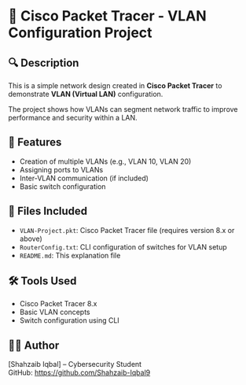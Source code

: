 # 📡 Cisco Packet Tracer - VLAN Configuration Project

## 🔍 Description
This is a simple network design created in **Cisco Packet Tracer** to demonstrate **VLAN (Virtual LAN)** configuration.

The project shows how VLANs can segment network traffic to improve performance and security within a LAN.

## 🧱 Features
- Creation of multiple VLANs (e.g., VLAN 10, VLAN 20)
- Assigning ports to VLANs
- Inter-VLAN communication (if included)
- Basic switch configuration

## 📂 Files Included
- `VLAN-Project.pkt`: Cisco Packet Tracer file (requires version 8.x or above)
- `RouterConfig.txt`: CLI configuration of switches for VLAN setup
- `README.md`: This explanation file

## 🛠️ Tools Used
- Cisco Packet Tracer 8.x
- Basic VLAN concepts
- Switch configuration using CLI

## 👨‍💻 Author
[Shahzaib Iqbal] – Cybersecurity Student  
GitHub: https://github.com/Shahzaib-Iqbal9